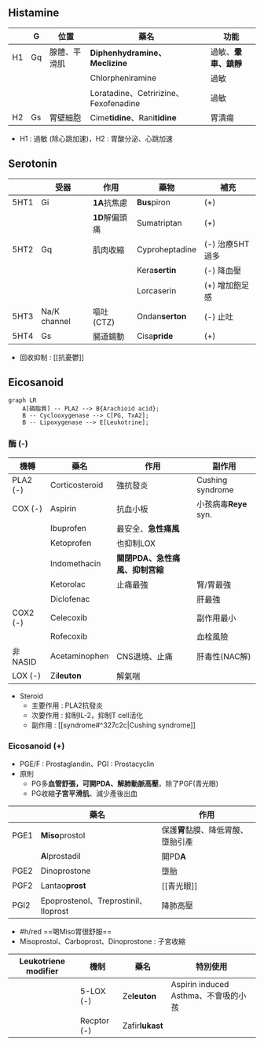 ## Histamine
|    | G  | 位置         | 藥名                                  | 功能             |
|----|----|--------------|---------------------------------------|------------------|
| H1 | Gq | 腺體、平滑肌 | **Diphenhydramine、Meclizine**            | 過敏、**暈車、鎮靜** |
|    |    |              | Chlorpheniramine                      | 過敏             |
|    |    |              | Loratadine、Cetririzine、Fexofenadine | 過敏             |
| H2 | Gs | 胃壁細胞     | Cime**tidine**、Rani**tidine**                | 胃潰瘍           |
- H1 : 過敏 (除心跳加速)，H2 : 胃酸分泌、心跳加速
## Serotonin
|      | 受器         | 作用       | 藥物           | 補充            |
|------|--------------|------------|----------------|-----------------|
| 5HT1 | Gi           | **1A**抗焦慮   | **Bus**piron       | (+)             |
|      |              | **1D**解偏頭痛 | Sumatriptan    | (+)             |
| 5HT2 | Gq           | 肌肉收縮   | Cyproheptadine | (-) 治療5HT過多 |
|      |              |           | Kera**sertin**      | (-) 降血壓      |
|      |              |           | Lorcaserin      | (+) 增加飽足感  |
| 5HT3 | Na/K channel | 嘔吐(CTZ)  | Ondan**serton**    | (-) 止吐        |
| 5HT4 | Gs           | 腸道蠕動   | Cisa**pride**      | (+)             |
- 回收抑制 : [[抗憂鬱]]
## Eicosanoid
```mermaid
graph LR
    A[磷脂質] -- PLA2 --> B{Arachioid acid};
    B -- Cyclooxygenase --> C[PG, TxA2];
    B -- Lipoxygenase --> E[Leukotrine];
```
### 酶 (-)
| 機轉     | 藥名           | 作用                        | 副作用            |
|----------|----------------|-----------------------------|-------------------|
| PLA2 (-) | Corticosteroid | 強抗發炎                    |  Cushing syndrome |
| COX (-)  | Aspirin        | 抗血小板                    | 小孩病毒**Reye** syn. |
|          | Ibuprofen      | 最安全、**急性痛風**            |                   |
|          | Ketoprofen     | 也抑制LOX                   |                   |
|          | Indomethacin   | **關閉PDA、急性痛風、抑制宮縮** |                   |
|          | Ketorolac      | 止痛最強                    | 腎/胃最強         |
|          | Diclofenac     |                             | 肝最強            |
| COX2 (-) | Celecoxib      |                             | 副作用最小        |
|          | Rofecoxib      |                             | 血栓風險          |
| 非NASID  | Acetaminophen  | CNS退燒、止痛               | 肝毒性(NAC解)     |
| LOX (-)  | Zi**leuton**       | 解氣喘                      |                   |
- Steroid
	- 主要作用 : PLA2抗發炎
	- 次要作用 : 抑制IL-2，抑制T cell活化
	- 副作用 : [[syndrome#^327c2c|Cushing syndrome]]
### Eicosanoid (+)
- PGE/F : Prostaglandin、PGI : Prostacyclin
- 原則
	- PG多**血管舒張，可開PDA、解肺動脈高壓**，除了PGF(青光眼)
	- PG收縮**子宮平滑肌**、減少產後出血

|      | 藥名                                 | 作用                 |
|------|--------------------------------------|----------------------|
| PGE1 | **Miso**prostol                          | 保護**胃**黏膜、降低胃酸、墮胎引產 |
|      | **A**lprostadil                          | 開PD**A**                |
| PGE2 | Dinoprostone                         | 墮胎                 |
| PGF2 | Lantao**prost**                          | [[青光眼]]               |
| PGI2 | Epoprostenol、Treprostinil、Iloprost | 降肺高壓             |
- #h/red  ==喝Miso胃很舒服==
- Misoprostol、Carboprost、Dinoprostone : 子宮收縮

| Leukotriene modifier | 機制        | 藥名        | 特別使用                             |
|----------------------|-------------|-------------|--------------------------------------|
|                      | 5-LOX (-)   | Ze**leuton**    | Aspirin induced Asthma、不會吸的小孩 |
|                      | Recptor (-) | Zafir**lukast** |                                      |
